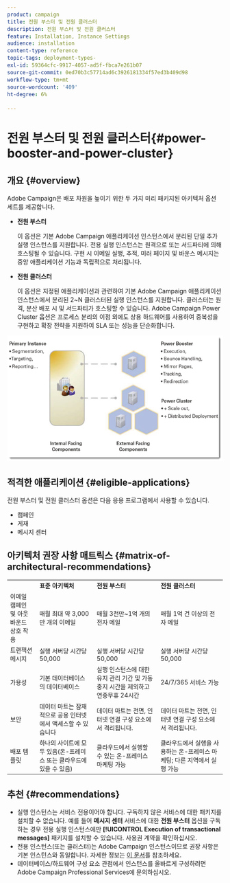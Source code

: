 ```yaml
---
product: campaign
title: 전원 부스터 및 전원 클러스터
description: 전원 부스터 및 전원 클러스터
feature: Installation, Instance Settings
audience: installation
content-type: reference
topic-tags: deployment-types-
exl-id: 59364cfc-9917-4057-ad5f-fbca7e261b07
source-git-commit: 0ed70b3c57714ad6c3926181334f57ed3b409d98
workflow-type: tm+mt
source-wordcount: '409'
ht-degree: 6%

---
```


# 전원 부스터 및 전원 클러스터{#power-booster-and-power-cluster}



## 개요 {#overview}

Adobe Campaign은 배포 차원을 높이기 위한 두 가지 미리 패키지된 아키텍처 옵션 세트를 제공합니다.

* **전원 부스터**

  이 옵션은 기본 Adobe Campaign 애플리케이션 인스턴스에서 분리된 단일 추가 실행 인스턴스를 지원합니다. 전용 실행 인스턴스는 원격으로 또는 서드파티에 의해 호스팅될 수 있습니다. 구현 시 이메일 실행, 추적, 미러 페이지 및 바운스 메시지는 중앙 애플리케이션 기능과 독립적으로 처리됩니다.

* **전원 클러스터**

  이 옵션은 지정된 애플리케이션과 관련하여 기본 Adobe Campaign 애플리케이션 인스턴스에서 분리된 2~N 클러스터된 실행 인스턴스를 지원합니다. 클러스터는 원격, 분산 배포 시 및 서드파티가 호스팅할 수 있습니다. Adobe Campaign Power Cluster 옵션은 프로세스 분리의 이점 외에도 상용 하드웨어를 사용하여 중복성을 구현하고 확장 전략을 지원하여 SLA 또는 성능을 단순화합니다.

![](assets/architectural_options_diagram.png)

## 적격한 애플리케이션 {#eligible-applications}

전원 부스터 및 전원 클러스터 옵션은 다음 응용 프로그램에서 사용할 수 있습니다.

* 캠페인
* 게재
* 메시지 센터

## 아키텍처 권장 사항 매트릭스 {#matrix-of-architectural-recommendations}

<table> 
 <tbody> 
  <tr> 
   <td> </td> 
   <td> <strong>표준 아키텍처</strong><br /> </td> 
   <td> <strong>전원 부스터</strong><br /> </td> 
   <td> <strong>전원 클러스터</strong><br /> </td> 
  </tr> 
  <tr> 
   <td> 이메일 캠페인 및 아웃바운드 상호 작용<br /> </td> 
   <td> 매월 최대 약 3,000만 개의 이메일<br /> </td> 
   <td> 매월 3천만~1억 개의 전자 메일<br /> </td> 
   <td> 매월 1억 건 이상의 전자 메일<br /> </td> 
  </tr> 
  <tr> 
   <td> 트랜잭션 메시지<br /> </td> 
   <td> 실행 서버당 시간당 50,000<br /> </td> 
   <td> 실행 서버당 시간당 50,000<br /> </td> 
   <td> 실행 서버당 시간당 50,000<br /> </td> 
  </tr> 
  <tr> 
   <td> 가용성<br /> </td> 
   <td> 기본 데이터베이스 <br />의 데이터베이스 </td> 
   <td> 실행 인스턴스에 대한 유지 관리 기간 및 가동 중지 시간을 제외하고 연중무휴 24시간<br /> </td> 
   <td> 24/7/365 서비스 가능<br /> </td> 
  </tr> 
  <tr> 
   <td> 보안<br /> </td> 
   <td> 데이터 마트는 잠재적으로 공용 인터넷에서 액세스할 수 있습니다<br /> </td> 
   <td> 데이터 마트는 전면, 인터넷 연결 구성 요소에서 격리됩니다.<br /> </td> 
   <td> 데이터 마트는 전면, 인터넷 연결 구성 요소에서 격리됩니다.<br /> </td> 
  </tr> 
  <tr> 
   <td> 배포 템플릿<br /> </td> 
   <td> 하나의 사이트에 모두 있음(온-프레미스 또는 클라우드에 있을 수 있음)<br /> </td> 
   <td> 클라우드에서 실행할 수 있는 온-프레미스 마케팅 가능<br /> </td> 
   <td> 클라우드에서 실행을 사용하는 온-프레미스 마케팅; 다른 지역에서 실행 가능<br /> </td> 
  </tr> 
 </tbody> 
</table>

## 추천 {#recommendations}

* 실행 인스턴스는 서비스 전용이어야 합니다. 구독하지 않은 서비스에 대한 패키지를 설치할 수 없습니다. 예를 들어 **메시지 센터** 서비스에 대한 **전원 부스터** 옵션을 구독하는 경우 전용 실행 인스턴스에만 **[!UICONTROL Execution of transactional messages]** 패키지를 설치할 수 있습니다. 사용권 계약을 확인하십시오.
* 전용 인스턴스(또는 클러스터)는 Adobe Campaign 인스턴스이므로 권장 사항은 기본 인스턴스와 동일합니다. 자세한 정보는 [이 문서](../../production/using/foreword.md)를 참조하세요.
* 데이터베이스/하드웨어 구성 요소 관점에서 인스턴스를 올바르게 구성하려면 Adobe Campaign Professional Services에 문의하십시오.
